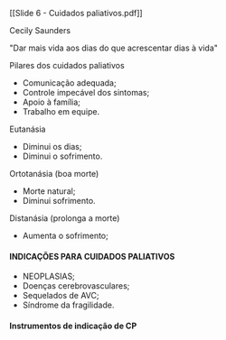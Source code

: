 [[Slide 6 - Cuidados paliativos.pdf]]

Cecily Saunders

"Dar mais vida aos dias do que acrescentar dias à vida"

Pilares dos cuidados paliativos 
- Comunicação adequada; 
- Controle impecável dos sintomas; 
- Apoio à família; 
- Trabalho em equipe. 

Eutanásia
- Diminui os dias; 
- Diminui o sofrimento. 

Ortotanásia (boa morte)
- Morte natural; 
- Diminui sofrimento. 

Distanásia (prolonga a morte)
- Aumenta o sofrimento;

#### INDICAÇÕES PARA CUIDADOS PALIATIVOS
- NEOPLASIAS;
- Doenças cerebrovasculares;
- Sequelados de AVC;
- Síndrome da fragilidade.

#### Instrumentos de indicação de CP